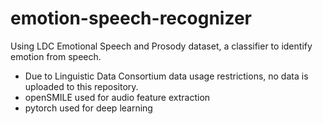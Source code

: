 # emotion-speech-recognizer
Using LDC Emotional Speech and Prosody dataset, a classifier to identify emotion from speech.
- Due to Linguistic Data Consortium data usage restrictions, no data is uploaded to this repository.
- openSMILE used for audio feature extraction
- pytorch used for deep learning
